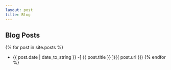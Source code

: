 ```yaml
---
layout: post
title: Blog
---
```


## Blog Posts

{% for post in site.posts %}
  * {{ post.date | date_to_string }} -[ {{ post.title }} ]({{ post.url }})
{% endfor %}